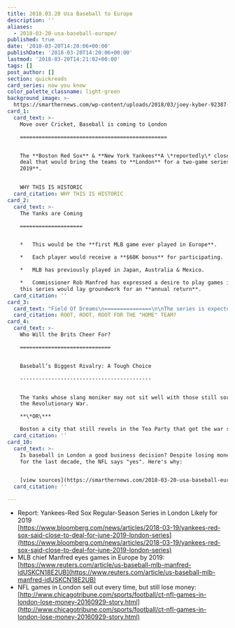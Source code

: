 ```yaml
---
title: 2018.03.20 Usa Baseball to Europe
description: ''
aliases:
  - 2018-03-20-usa-baseball-europe/
published: true
date: '2018-03-20T14:20:06+00:00'
publishDate: '2018-03-20T14:20:06+00:00'
lastmod: '2018-03-20T14:21:02+00:00'
tags: []
post_author: []
section: quickreads
card_series: now you know
color_palette_classname: light-green
background_image: >-
  https://smarthernews.com/wp-content/uploads/2018/03/joey-kyber-92387-unsplash-scaled.jpg
card_1:
  card_text: >-
    Move over Cricket, Baseball is coming to London

    ===============================================


    The **Boston Red Sox** & **New York Yankees**A \*reportedly\* close to a
    deal that would bring the teams to **London** for a two-game series **in
    2019**.


    WHY THIS IS HISTORIC
  card_citation: WHY THIS IS HISTORIC
card_2:
  card_text: >-
    The Yanks are Coming

    ====================


    *   This would be the **first MLB game ever played in Europe**.

    *   Each player would receive a **$60K bonus** for participating.

    *   MLB has previously played in Japan, Australia & Mexico.

    *   Commissioner Rob Manfred has expressed a desire to play games in London,
    this series would lay groundwork for an **annual return**.
  card_citation: ''
card_3:
  card_text: "Field Of Dreams\n===============\n\nThe series is expected to take place at London’s Olympic Park.\n\nThe MLB did host a Home Run Derby last year in London’s Hyde Park.\n\nROOT, ROOT, ROOT FOR THE HOME TEAM?"
  card_citation: ROOT, ROOT, ROOT FOR THE "HOME" TEAM?
card_4:
  card_text: >-
    Who Will the Brits Cheer For?

    =============================


    Baseball’s Biggest Rivalry: A Tough Choice

    ------------------------------------------


    The Yanks whose slang moniker may not sit well with those still sore over
    the Revolutionary War.  

    **\*OR\***  

    Boston a city that still revels in the Tea Party that got the war started.
  card_citation: ''
card_10:
  card_text: >-
    Is baseball in London a good business decision? Despite losing money there
    for the last decade, the NFL says "yes". Here's why:


    [view sources](https://smarthernews.com/2018-03-20-usa-baseball-europe/)
  card_citation: ''

---
```

*   Report: Yankees-Red Sox Regular-Season Series in London Likely for 2019  
    [https://www.bloomberg.com/news/articles/2018-03-19/yankees-red-sox-said-close-to-deal-for-june-2019-london-series](https://www.bloomberg.com/news/articles/2018-03-19/yankees-red-sox-said-close-to-deal-for-june-2019-london-series)
*   MLB chief Manfred eyes games in Europe by 2019: [https://www.reuters.com/article/us-baseball-mlb-manfred-idUSKCN18E2UB](https://www.reuters.com/article/us-baseball-mlb-manfred-idUSKCN18E2UB)
*   NFL games in London sell out every time, but still lose money: [http://www.chicagotribune.com/sports/football/ct-nfl-games-in-london-lose-money-20160929-story.html](http://www.chicagotribune.com/sports/football/ct-nfl-games-in-london-lose-money-20160929-story.html)